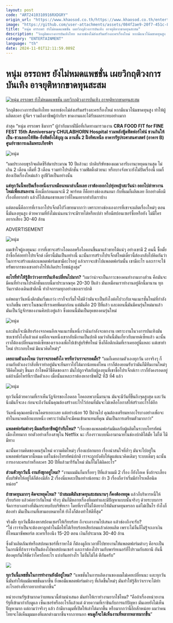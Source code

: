 ```yaml
---
layout: post
code: "ART2410310916RXDGRY"
origin_url: "https://www.khaosod.co.th/https://www.khaosod.co.th/entertainment/news_9482064"
image: "https://github.com/user-attachments/assets/084f2ae9-20f7-451c-890f-fe1229721713"
title: "หนุ่ม อรรถพร ยังไม่หมดแพชชั่น เผยวิกฤติวงการบันเทิง อาจยุติหากขาดทุนสะสม"
description: "วิกฤติของวงการบันเทิงไทย หลายช่องไม่ส่งเสริมสร้างละครเรื่องใหม่ หากมีแนวโน้มขาดทุนสูง ทำให้ผู้ผลิตละคร ผู้จัดฯ รวมถึงอาชีพผู้กำกับฯ ได้รับผลกระทบอย่างมาก"
category: "ENTERTAINMENT"
language: "th"
date: 2024-11-01T12:11:59.089Z
---
```


# หนุ่ม อรรถพร ยังไม่หมดแพชชั่น เผยวิกฤติวงการบันเทิง อาจยุติหากขาดทุนสะสม

[![หนุ่ม อรรถพร ยังไม่หมดแพชชั่น เผยวิกฤติวงการบันเทิง อาจยุติหากขาดทุนสะสม](https://www.khaosod.co.th/wpapp/uploads/2024/10/noom301067-3.jpg "หนุ่ม อรรถพร ยังไม่หมดแพชชั่น เผยวิกฤติวงการบันเทิง อาจยุติหากขาดทุนสะสม")](https://www.khaosod.co.th/wpapp/uploads/2024/10/noom301067-3.jpg)

วิกฤติของวงการบันเทิงไทย หลายช่องไม่ส่งเสริมสร้างละครเรื่องใหม่ หากมีแนวโน้มขาดทุนสูง ทำให้ผู้ผลิตละคร ผู้จัดฯ รวมถึงอาชีพผู้กำกับฯ ขาดงานและได้รับผลกระทบอย่างมาก

ล่าสุด “หนุ่ม อรรถพร ธีมากร” ผู้กำกับมากฝีมือที่เกิดทางมารวมงาน **CRA FOOD FIT for FINE FEST 15th Anniversary CHULABHORN Hospital รวมพลังฟู้ดฟิตฟอร์ไฟน์ ชวนกินให้เป็น-ชวนออกให้ฟิต-ยิ่งฟิตยิ่งได้บุญ ณ ลานชั้น 2 ฝั่งทิศเหนือ อาคารรัฐประศาสนศาสตร์ (อาคาร B) ศูนย์ราชการเฉลิมพระเกียรติฯ**

![หนุ่ม](https://www.khaosod.co.th/wpapp/uploads/2024/10/noom301067-10.jpg)

“ผมประกอบธุรกิจผลิตซีรีส์มาประมาณ 10 ปีแล้วนะ ปกติบริษัทของผมเวลารับงานะหยุดนานสุด ไม่เกิน 2 เดือน เต็มที่ 3 เดือน รวมทำโปรดักชั่น รวมฟิตติ้งด้วยนะ หรือบางจังหวะยังไม่ปิดเรื่องนี้ ผมก็ต้องเปิดเรื่องใหม่แล้ว ลูปชีวิตเป็นอย่างนั้น

**แต่ทุกวันนี้พอปิดเรื่องหนึ่งเราเหมือนหมาล่าเนื้อเลย เราต้องออกไปทุ่งหญ้าสะวันน่า ออกไปล่าหางาน ใหม่เพื่อเสนองาน** คือเมื่อก่อนผมจะมี 2 พาร์ทต ก็คือทางช่องเสนอมา กับที่ผมก็ผลิตเลย อีกอย่างคือมีเรื่องที่อยากทำ แล้วก็ไปเสนอขายเลยว่าที่ไหนอยากทำกับเราบ้าง

แต่ตอนนี้คือการที่เราเอาโปรเจ็กต์ไปวิ่งขายมากกว่า เพราะทางช่องเองการที่เขาจะผลิตเรื่องใหม่ๆ ตอนนี้มันลงทุนสูง ด้วยความที่ยังไม่แน่นอนว่าจะมีรายได้หรือเปล่า หรือมีสปอนเซอร์ซื้อหรือยัง ไม่มีใครอยากเสี่ยง 30-40 ล้าน

ADVERTISEMENT

![หนุ่ม](https://www.khaosod.co.th/wpapp/uploads/2024/10/noom301067-6.jpg)

ผมเข้าใจผู้ลงทุนนะ การที่เขาจะสร้างไอดอลหรือไอคอนขึ้นมาแล้วขายได้แน่ๆ อย่างเขามี 2 คนนี้ ซื้อมั้ย ถ้าซื้อก็ค่อยทำโปรเจ็กต์ เดี๋ยวนี้มันเป็นอย่างนี้ ฉะนั้นการสร้างโปรเจ็กต์ใหม่เดี๋ยวนี้ต้องกลับไปคิดกันว่าในการจะสร้างแต่ละแพลตฟอร์มเขามีอะไรอยู่ แล้วเราจะเข้าไปแพลตฟอร์มนั้น เขามีอะไร และเราจะใช้ทรัพยากรของเขาอย่างไรให้เกิดประโยชน์สูงสุด”

**อะไรที่ทำให้รู้สึกว่าวงการบันเทิงเปลี่ยนไปมาก?** “ผมว่าน่าจะเป็นภาวะของคนทำงานบางส่วน คือมันจะมีคนที่ทำงานโปรดักชั่นแบบนี้มาประมาณยุค 20-30 ปีแล้ว มันเหมือนเราทำงานอยู่ตึกนี้มานาน ทุกวันเราต้องเดินเข้าตีกนี้ ทำกิจกรรมทุกอย่างของเราปกติ

แต่พอมาวันหนึ่งตึกมันเริ่มแกว่ง เราก็จะเริ่มใจไม่ดีว่ามันจะเป็นยังไงต่อไปวะกับเจนเนเรชั่นใหม่ที่กำลังจะเกิดขึ้น เพราะในขณะที่เราเคยพีคมาก่อน แต่มันคือ 20 ปีที่แล้ว และตอนนี้มันมีคนรุ่นใหม่มาแล้ว มันเป็นวัฏจักรของงานศิลปะอยู่แล้ว ซึ่งตอนนี้มันเป็นยุคของคนรุ่นใหม่

![หนุ่ม](https://www.khaosod.co.th/wpapp/uploads/2024/10/noom301067-1.jpg)

และมันก็จะมีเสียงร้องจากคนอีกเจนเนเรชั่นหนึ่งว่าฉันกำลังจะตกงาน เพราะงานในวงการบันเทิงมันซบเซายังไงก็แล้วแต่ แต่อีกเจนหนึ่งเขากลับมีงานเป็นปกติ ผมว่าอันนี้มันเกี่ยวกับมายด์เซ็ทแล้ว ฉะนั้นเราก็ต้องเปลี่ยนมายด์เซ็ทของเราเองเพื่อไปเข้าสู่บริษัทใหม่ ซึ่งก็คือตึกเดิมที่เราเคยอยู่นี่แหละ แต่เขาทำใหม่ ประกอบใหม่ มีแนวคิดใหม่ๆ”

**เคยถามตัวเองไหม ว่าเราจะรอดยังไง หรทือว่าเราจะรอดมั้ย?** “ผมก็เคยถามตัวเองทุกวัน เอาจริงๆ ก็ถามกับตัวเองว่าสิ่งที่เราทำอยู่มันจะยืนยาวไปได้มากน้อยแค่ไหน เราก็ต้องยอมรับว่ามันก็มีทีมงานใหม่ๆ วิธีคิดใหม่ๆ ขึ้นมา ถ้าโชคดีวิธีคิดของเรา มันไปถูกจริตกับผู้ลงทุนที่เขาซื้อโปรเจ็กต์เรา เราก็ยังคงรอดอยู่ แต่ถ้าเมื่อไหร่ที่เราปิดตัวเอง เมื่อนั้นแหละเราต้องหาอาชีพที่2 ที่3 ที่4 แล้ว

![หนุ่ม](https://www.khaosod.co.th/wpapp/uploads/2024/10/noom301067-5.jpg)

ทุกวันนี้ด้วยความที่เราเห็นวัฎจักรของไอดอล ไอคอลพวกนี้มานาน มันจะมีวันที่ขึ้นถึงจุดสูงสุด และวันนึงมันก็จะลง ก่อนจะถึงวันนั้นคุณต้องสร้างอะไรไว้ก่อนที่มันจะไม่เหลือโอกาสให้สร้างอะไรได้อีก

วันหนึ่งคุณเคยมีงานโคตรเยอะเลย แต่อย่างน้อย 10 ปีผ่านไป คุณต้องเตรียมหาอะไรบางอย่างเพื่อจะทำในอนาคตอีกแบบหนึ่ง เพราะว่ามันก็จะมีคนเข้ามาแทนที่คุณ มันเป็นการเตรียมตัวมากกว่า”

**แพลตฟอร์มต่างๆ มีผลกับอาชีพผู้กำกับไหม?** “เรื่องของแพลตฟอร์มมีผลกับผู้ผลิตในระบบโทรทัศน์เมืองไทยมาก ยกตัวอย่างเรื่องสาธุใน Netflix นะ เรื่องราวแบบนี้เอามาฉายในช่องปกติได้มั้ย ไม่ได้ ไมีมีทาง

ฉะนั้นความคิดของคนรุ่นใหม่ ความคิดใหม่ๆ เรื่องแปลกแยก เรื่องน่าสนใจที่ล้ำๆ มันจะไปอยู่ในแพลตฟอร์มพวกนี้หมด แต่ในช่องโทรทัศน์ปกติ เราจะถูกบังคับให้ดูแต่แนวคิดเดิมๆ ระบบเดิมๆ ฉะนั้นการเอาละครเก่าหรือละคร 30 ปีที่แล้วมารีรันใหม่ มันก็ไม่ได้ผิดอะไร”

**ส่วนตัวทุกวันนี้ งานยังชุกอยู่ไหม?** “งานผมมันก็มาเรื่อยๆ ปีที่แล้วผมมี 2 เรื่อง ก็ยังโอเค ซึ่งถ้าจะเลี้ยงทั้งบริษัทให้อยู่ได้ก็ต้องมีสัก 2 เรื่องนี่แหละเป็นอย่างน้อยนะ ถ้า 3 เรื่องถือว่าเริ่มมีกำไรเหลือนิดหน่อย”

**ถ้าขาดทุนมากๆ คิดจะหยุดไหม?** “**ถ้าสมมติมันขาดทุนสะสมนานๆ ก็คงต้องหยุด** แล้วก็บริหารหนี้ให้เรียบร้อย แล้วค่อยว่ากันใหม่ จริงๆ มันก็มีหลายเรื่องที่ผมทำและมีปัญหาแบบนั้นจริงๆ ด้วยระบบการจัดการบางอย่างที่มันกระทบกับบริษัทเรา โดยที่เราก็ไม่ได้อยากให้มันขาดทุนหรอก แต่ไม่เป็นไร ยังไงก็ต้องทำ มันเป็นงานที่เขามอบหมายให้ ยังไงก็ต้องทำให้ดีที่สุด”

จริงมั้ย ทุกวันนี้้ต้องหาสปอนเซอร์ให้เรียบร้อย ถึงจะเอางานไปเสนอ แล้วช่องถึงจะรับ?  
“ใช่ เราจำเป็นจะต้องหาลูกค้าในมือให้ได้เรียบร้อยเสียก่อนแล้วค่อยผลิต เพราะไม่งั้นก็ไม่รู้จะเอาเงินที่ไหนมาซัพพอร์ต ละครเรื่องนึง 15-20 ตอน เงินก็ประมาณ 30-40 ล้าน​

ซึ่งตัวผลิตภัณฑ์หรือสปอนเซอร์ที่เราหาได้ ก็ต้องดูอีกเวลาที่ไปขายงานให้แพลตฟอร์มต่างๆ คือจะเป็นในกรณีที่ถ้าเราจำเป็นต้องไปขอสปอนเซอร์ และเราต้องไปรวมกับพาร์ทเนอร์ที่ไปรวมกับสถานี อันนี้ต้องคุยกันให้ชัดว่าใครถืออะไร แบ่งกันอย่างไร ไม่งั้นไม่ได้ ตีกันครับ”

![](https://www.khaosod.co.th/wpapp/uploads/2024/10/noom301067-7.jpg)

**ทุกวันนี้แพชชั่นในการทำงานยังมีอยู่ไหม?** “แพชชั่นในการผลิตงานของผมไม่เคยเปลี่ยนนะ และทุกวันนี้มันทำให้ผมมีแพชชั่นมากขึ้น ยิ่งพอมีแพลตฟอร์มต่างๆ ที่เกิดขึ้นใหม่ๆ มันทำให้รู้สึกว่าเราจะได้ทำอะไรอย่างที่เราอยากทำมากขึ้น”

หน่วยงานรัฐเข้ามากดว่าบทแนวนี้ห้ามนำเสนอ มันทำให้เราทำงานยากใช่ไหม? “คือถ้าเรื่องหน่วยงานรัฐที่เข้ามากำกับดูแล เซ็นเซอร์หรืออะไรก็แล้วแต่ ด้วยความที่เราชินกับการแก้ปัญหา มันเลยยังไม่เห็นปัญหามาก แต่ถามว่าจริงๆ แล้ว ถ้ามีบางมุมที่เปิดให้เล่าได้มากขึ้น หรือมากกว่านี้อีกสักหน่อย ผมว่าคนไทยจะได้เห็นมุมมองที่แตกต่างมากขึ้นจากภายนอก **คนดูก็จะได้เห็นงานที่หลากหลายมากขึ้น**”